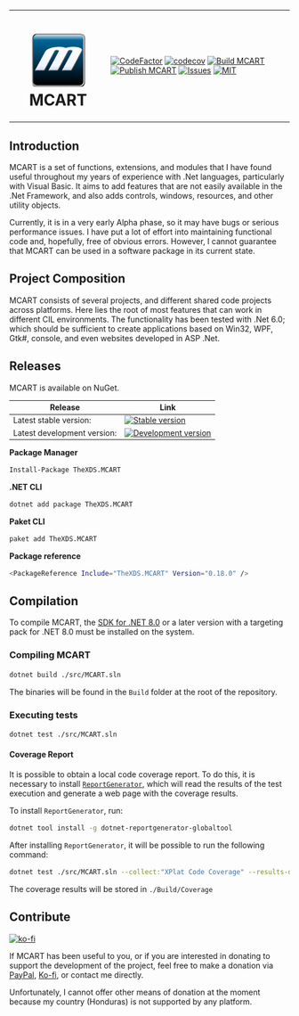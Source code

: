 <table>
<tr>
<td>
<h1 align="center">
<img src="https://raw.githubusercontent.com/TheXDS/MCART/master/Art/MCART.png" width="96px">
MCART
</h1>
</td>
<td>

[![CodeFactor](https://www.codefactor.io/repository/github/thexds/mcart/badge)](https://www.codefactor.io/repository/github/thexds/mcart)
[![codecov](https://codecov.io/gh/TheXDS/MCART/branch/master/graph/badge.svg?token=B3WZ7C4VTS)](https://codecov.io/gh/TheXDS/MCART)
[![Build MCART](https://github.com/TheXDS/MCART/actions/workflows/build.yml/badge.svg)](https://github.com/TheXDS/MCART/actions/workflows/build.yml)
[![Publish MCART](https://github.com/TheXDS/MCART/actions/workflows/publish.yml/badge.svg)](https://github.com/TheXDS/MCART/actions/workflows/publish.yml)
[![Issues](https://img.shields.io/github/issues/TheXDS/MCART)](https://github.com/TheXDS/MCART/issues)
[![MIT](https://img.shields.io/github/license/TheXDS/MCART)](https://mit-license.org/)

</td>
</tr>
</table>

## Introduction
MCART is a set of functions, extensions, and modules that I have found
useful throughout my years of experience with .Net languages,
particularly with Visual Basic. It aims to add features that are not
easily available in the .Net Framework, and also adds controls,
windows, resources, and other utility objects.

Currently, it is in a very early Alpha phase, so it may
have bugs or serious performance issues. I have put a lot of effort into
maintaining functional code and, hopefully, free of obvious errors. However,
I cannot guarantee that MCART can be used in a software package in its
current state.

## Project Composition
MCART consists of several projects, and different shared code
projects across platforms. Here lies the root of most
features that can work in different CIL environments. The
functionality has been tested with .Net 6.0; which should be sufficient
to create applications based on Win32, WPF, Gtk#, console, and even
websites developed in ASP .Net.

## Releases
MCART is available on NuGet.

Release | Link
--- | ---
Latest stable version: | [![Stable version](https://buildstats.info/nuget/TheXDS.MCART)](https://www.nuget.org/packages/TheXDS.MCART/)
Latest development version: | [![Development version](https://buildstats.info/nuget/TheXDS.MCART?includePreReleases=true)](https://www.nuget.org/packages/TheXDS.MCART/)

**Package Manager**  
```sh
Install-Package TheXDS.MCART
```
**.NET CLI**  
```sh
dotnet add package TheXDS.MCART
```
**Paket CLI**  
```sh
paket add TheXDS.MCART
```
**Package reference**  
```sh
<PackageReference Include="TheXDS.MCART" Version="0.18.0" />
```

## Compilation
To compile MCART, the [SDK for .NET 8.0](https://dotnet.microsoft.com/) or a later version with a targeting pack for .NET 8.0 must be installed on the system.

### Compiling MCART
```sh
dotnet build ./src/MCART.sln
```
The binaries will be found in the `Build` folder at the root of the repository.

### Executing tests
```sh
dotnet test ./src/MCART.sln
```
#### Coverage Report
It is possible to obtain a local code coverage report. To do this, it is necessary to install [`ReportGenerator`](https://github.com/danielpalme/ReportGenerator), which will read the results of the test execution and generate a web page with the coverage results.

To install `ReportGenerator`, run:
```sh
dotnet tool install -g dotnet-reportgenerator-globaltool
```
After installing `ReportGenerator`, it will be possible to run the following command:
```sh
dotnet test ./src/MCART.sln --collect:"XPlat Code Coverage" --results-directory:./Build/Tests ; reportgenerator.exe -reports:./Build/Tests/*/coverage.cobertura.xml -targetdir:./Build/Coverage/
```
The coverage results will be stored in `./Build/Coverage`

## Contribute
[![ko-fi](https://ko-fi.com/img/githubbutton_sm.svg)](https://ko-fi.com/W7W415UCHY)

If MCART has been useful to you, or if you are interested in donating to support the development of the project, feel free to make a donation via [PayPal](https://paypal.me/thexds), [Ko-fi](https://ko-fi.com/W7W415UCHY), or contact me directly.

Unfortunately, I cannot offer other means of donation at the moment because my country (Honduras) is not supported by any platform.
